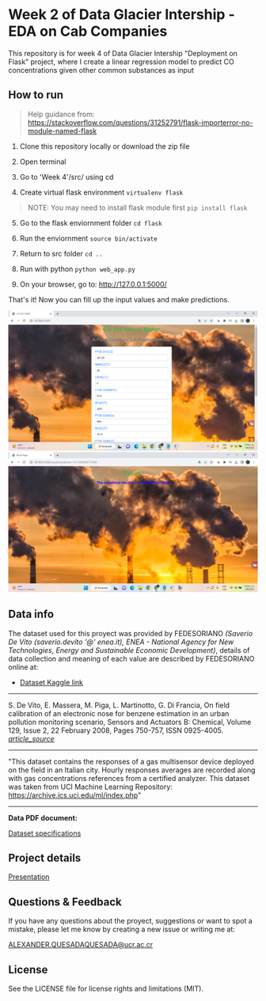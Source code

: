 # Week 2 of Data Glacier Intership - EDA on Cab Companies

This repository is for week 4 of Data Glacier Intership "Deployment on Flask" project, where I create a linear regression model to predict CO concentrations given other common substances as input

## How to run

> Help guidance from: https://stackoverflow.com/questions/31252791/flask-importerror-no-module-named-flask

1. Clone this repository locally or download the zip file

2. Open terminal

3. Go to 'Week 4'/src/ using cd

4. Create virtual flask environment ``virtualenv flask``

> NOTE: You may need to install flask module first ``pip install flask``

5. Go to the flask enviornment folder ``cd flask``

6. Run the enviornment ``source bin/activate``

7. Return to src folder ``cd ..``

8. Run with python ``python web_app.py``

9. On your browser, go to: http://127.0.0.1:5000/

That's it! Now you can fill up the input values and make predictions.

![img1](figures/img1.jpg)
![img2](figures/img2.jpg)


## Data info

The dataset used for this proyect was provided by FEDESORIANO *(Saverio De Vito (saverio.devito '@' enea.it), ENEA - National Agency for New Technologies, Energy and Sustainable Economic Development)*, details of data collection and meaning of each value are described by FEDESORIANO online at:

* [Dataset Kaggle link](https://www.kaggle.com/datasets/fedesoriano/air-quality-data-set)

---

S. De Vito, E. Massera, M. Piga, L. Martinotto, G. Di Francia, On field calibration of an electronic nose for benzene estimation in an urban pollution monitoring scenario, Sensors and Actuators B: Chemical, Volume 129, Issue 2, 22 February 2008, Pages 750-757, ISSN 0925-4005.
[*article_source*](https://www.sciencedirect.com/science/article/abs/pii/S0925400507007691)

---

"This dataset contains the responses of a gas multisensor device deployed on the field in an Italian city. Hourly responses averages are recorded along with gas concentrations references from a certified analyzer. This dataset was taken from UCI Machine Learning Repository: <https://archive.ics.uci.edu/ml/index.php>"

---


**Data PDF document:**

[Dataset specifications](data_doc/Data_Intake_Report.pdf)

## Project details

[Presentation](flask_doc/flask.pdf)

## Questions & Feedback

If you have any questions about the proyect, suggestions or want to spot a mistake, please let me know by creating a new issue or writing me at:

<ALEXANDER.QUESADAQUESADA@ucr.ac.cr>

## License

See the LICENSE file for license rights and limitations (MIT).
